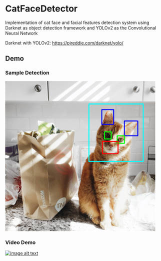 # CatFaceDetector
Implementation of cat face and facial features detection system using Darknet as object detection framework and YOLOv2 as the Convolutional Neural Network

Darknet with YOLOv2: https://pjreddie.com/darknet/yolo/

## Demo
### Sample Detection
<img src="preview/nemo.jpg" width="480">

### Video Demo
[![image alt text](https://img.youtube.com/vi/pF9N7I6yCwE/0.jpg)](https://www.youtube.com/watch?v=pF9N7I6yCwE)
